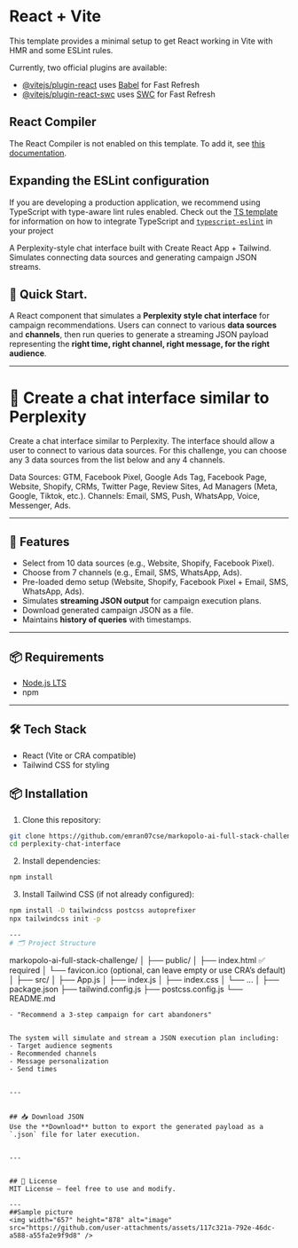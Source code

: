 # React + Vite

This template provides a minimal setup to get React working in Vite with HMR and some ESLint rules.

Currently, two official plugins are available:

- [@vitejs/plugin-react](https://github.com/vitejs/vite-plugin-react/blob/main/packages/plugin-react) uses [Babel](https://babeljs.io/) for Fast Refresh
- [@vitejs/plugin-react-swc](https://github.com/vitejs/vite-plugin-react/blob/main/packages/plugin-react-swc) uses [SWC](https://swc.rs/) for Fast Refresh

## React Compiler

The React Compiler is not enabled on this template. To add it, see [this documentation](https://react.dev/learn/react-compiler/installation).

## Expanding the ESLint configuration

If you are developing a production application, we recommend using TypeScript with type-aware lint rules enabled. Check out the [TS template](https://github.com/vitejs/vite/tree/main/packages/create-vite/template-react-ts) for information on how to integrate TypeScript and [`typescript-eslint`](https://typescript-eslint.io) in your project


A Perplexity-style chat interface built with Create React App + Tailwind.
Simulates connecting data sources and generating campaign JSON streams.


## 🚀 Quick Start.

A React component that simulates a **Perplexity style chat interface** for campaign recommendations. 
Users can connect to various **data sources** and **channels**, then run queries to generate a streaming JSON payload 
representing the **right time, right channel, right message, for the right audience**.


---

# 📂 Create a chat interface similar to Perplexity

Create a chat interface similar to Perplexity. The interface should allow a user to connect to various data sources. For this challenge, you can choose any 3 data sources from the list below and any 4 channels.

Data Sources: GTM, Facebook Pixel, Google Ads Tag, Facebook Page, Website, Shopify, CRMs, Twitter Page, Review Sites, Ad Managers (Meta, Google, Tiktok, etc.).
Channels: Email, SMS, Push, WhatsApp, Voice, Messenger, Ads. 

---

## 🚀 Features
- Select from 10 data sources (e.g., Website, Shopify, Facebook Pixel).
- Choose from 7 channels (e.g., Email, SMS, WhatsApp, Ads).
- Pre-loaded demo setup (Website, Shopify, Facebook Pixel + Email, SMS, WhatsApp, Ads).
- Simulates **streaming JSON output** for campaign execution plans.
- Download generated campaign JSON as a file.
- Maintains **history of queries** with timestamps.
---

## 📦 Requirements
- [Node.js LTS](https://nodejs.org/en/download/) 
- npm  

---

## 🛠️ Tech Stack
- React (Vite or CRA compatible)
- Tailwind CSS for styling

## 📦 Installation


1. Clone this repository:
```bash
git clone https://github.com/emran07cse/markopolo-ai-full-stack-challenge.git
cd perplexity-chat-interface
```


2. Install dependencies:
```bash
npm install
```


3. Install Tailwind CSS (if not already configured):
```bash
npm install -D tailwindcss postcss autoprefixer
npx tailwindcss init -p

---
# 🗂 Project Structure
```
markopolo-ai-full-stack-challenge/
│
├── public/
│   ├── index.html      ✅ required
│   └── favicon.ico     (optional, can leave empty or use CRA’s default)
│
├── src/
│   ├── App.js
│   ├── index.js
│   ├── index.css
│   └── ...
│
├── package.json
├── tailwind.config.js
├── postcss.config.js
└── README.md

```## 🎯 Example Query
- "Recommend a 3-step campaign for cart abandoners"


The system will simulate and stream a JSON execution plan including:
- Target audience segments
- Recommended channels
- Message personalization
- Send times


---


## 📥 Download JSON
Use the **Download** button to export the generated payload as a `.json` file for later execution.


---


## 📜 License
MIT License — feel free to use and modify.

--- 
##Sample picture
<img width="657" height="878" alt="image" src="https://github.com/user-attachments/assets/117c321a-792e-46dc-a588-a55fa2e9f9d8" />
